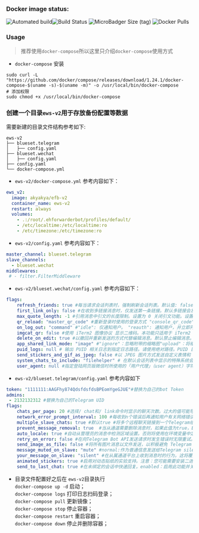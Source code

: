 ### Docker image status:
![Automated build](https://img.shields.io/docker/cloud/automated/akyakya/efb-v2?style=flat-square)![Build Status](https://img.shields.io/docker/cloud/build/akyakya/efb-v2?label=&style=flat-square)   ![MicroBadger Size (tag)](https://img.shields.io/microbadger/image-size/akyakya/efb-v2?&style=flat-square)   ![Docker Pulls](https://img.shields.io/docker/pulls/akyakya/efb-v2?&style=flat-square)
### Usage
> 推荐使用`docker-compose`所以这里只介绍`docker-compose`使用方式
- `docker-compose` 安装
```
sudo curl -L "https://github.com/docker/compose/releases/download/1.24.1/docker-compose-$(uname -s)-$(uname -m)" -o /usr/local/bin/docker-compose
# 添加权限
sudo chmod +x /usr/local/bin/docker-compose
```
### 创建一个目录`ews-v2`用于存放备份配置等数据
需要新建的目录文件结构参考如下:
```
ews-v2
├── blueset.telegram
│   ├── config.yaml
├── blueset.wechat
│   ├── config.yaml
├── config.yaml
└── docker-compose.yml
```
- `ews-v2/docker-compose.yml` 参考内容如下：
```yaml
ews_v2:
  image: akyakya/efb-v2
  container_name: ews-v2
  restart: always
  volumes:
    - .:/root/.ehforwarderbot/profiles/default/
    - /etc/localtime:/etc/localtime:ro
    - /etc/timezone:/etc/timezone:ro
```
- `ews-v2/config.yaml` 参考内容如下：
```yaml
master_channel: blueset.telegram
slave_channels:
  - blueset.wechat
middlewares:
 # - filter.FilterMiddleware  
```
- `ews-v2/blueset.wechat/config.yaml` 参考内容如下：
```yaml
flags:
    refresh_friends: true #每当请求会话列表时，强制刷新会话列表。默认值: false
    first_link_only: false #在收到多链接消息时，仅发送第一条链接。默认多链接会发送多条消息。默认值: false
    max_quote_length: -1 #引用消息中引文的长度限制。设置为 0 关闭引文功能。设置为 -1 则对引文长度不做限制。默认值: -1
    qr_reload: "master_qr_code" #重新登录时使用的登录方式 "console_qr_code": 将二维码和提示输出到系统标准输出（stdout）。默认"master_qr_code": 将二维码和提示发送到主端。 注意登录时二维码会频繁刷新，请注意二维码可能会导致刷屏.
    on_log_out: "command" #"idle": 仅通知用户。 "reauth": 通知用户，并立即开始重新登录。默认"command": 通知用户，并等待用户启动重新登录过程。
    imgcat_qr: false #使用 iTerm2 图像协议 显示二维码。本功能只适用于 iTerm2 用户。默认false
    delete_on_edit: true #以撤回并重新发送的方式代替编辑消息。默认禁止编辑消息。默认false
    app_shared_link_mode: "image" #"ignore"：忽略附带的缩略图"upload"：将缩略图上传到公开图床（https://sm.ms），并在日志中输出图片的删除链接.默认"image"：将消息以图片形式发送（不推荐）
    puid_logs: null # 输出 PUID 相关日志到指定日志路径。请使用绝对路径。PUID 日志可能会根据会话数量和消息吞吐量而占用大量存储空间。默认null
    send_stickers_and_gif_as_jpeg: false #以 JPEG 图片方式发送自定义表情和 GIF，用于临时绕过微信网页版的自定义表情限制。默认false
    system_chats_to_include: "filehelper" # 在默认会话列表中显示的特殊系统会话。其内容仅能为 默认 filehelper（文件传输助手）、fmessage（朋友推荐消息）、newsapp（腾讯新闻）、weixin（微信团队）其中零到四个选项。
    user_agent: null #指定登陆网页版微信时所使用的「用户代理」（user agent）字符串。不指定则使用 itchat 提供的默认值。 默认null
```

- `ews-v2/blueset.telegram/config.yaml` 参考内容如下
```yaml
token: "1111111:AAGFhy874QdsfdsfdsBPEomYgeGJUE"#替换为自己的bot Token
admins:
 - 2132132312 #替换为自己的Telegram UID 
flags:
    chats_per_page: 20 #选择/ chat和/ link命令时显示的聊天次数。过大的值可能导致这些命令的故障
    network_error_prompt_interval: 100 #每收到n个错误后再通知用户有关网络错误的信息。 设置为0可禁用它
    multiple_slave_chats: true #默认true #将多个远程聊天链接到一个Telegram组。使用未关联的聊天功能发送和回复。禁用以远程聊天和电报组一对一链接。
    prevent_message_removal: true  #当从通道需要删除消息时，如果此值为true，EFB将忽略该请求。
    auto_locale: true #自动从管理员的消息中检测区域设置。否则将使用在环境变量中定义的区域设置。
    retry_on_error: false #在向Telegram Bot API发送请求时发生错误时无限重试。请注意，这可能会导致重复的消息传递，因为Telegram Bot API的响应不可靠，并且可能无法反映实际结果
    send_image_as_file: false #将所有图片消息以文件发送，以积极避免 Telegram 对于图片的压缩。
    message_muted_on_slave: "mute" #normal:作为普通信息发送给Telegram silent:发送给Telegram作为正常消息，但没有通知声音 mute:不要发送给Telegram
    your_message_on_slave: "silent" #在从属通道平台上收到消息时的行为。这将覆盖message_muted_on_slave中的设置。
    animated_stickers: true #启用对动态贴纸的实验支持。注意：您可能需要安装二进制依赖 ``libcairo`` 才能启用此功能。
    send_to_last_chat: true #在未绑定的会话中快速回复。enabled：启用此功能并关闭警告。warn：启用该功能，并在自动发送至不同收件人时发出警告。disabled：禁用此功能。
```
- 目录文件配置好之后在 `ews-v2`目录执行  
 `docker-compose up -d` 启动；  
 `docker-compose logs` 打印日志扫码登录；  
 `docker-compose pull` 更新镜像；  
 `docker-compose stop` 停止容器；  
 `docker-compose restart` 重启容器；  
 `docker-compose down` 停止并删除容器；  
